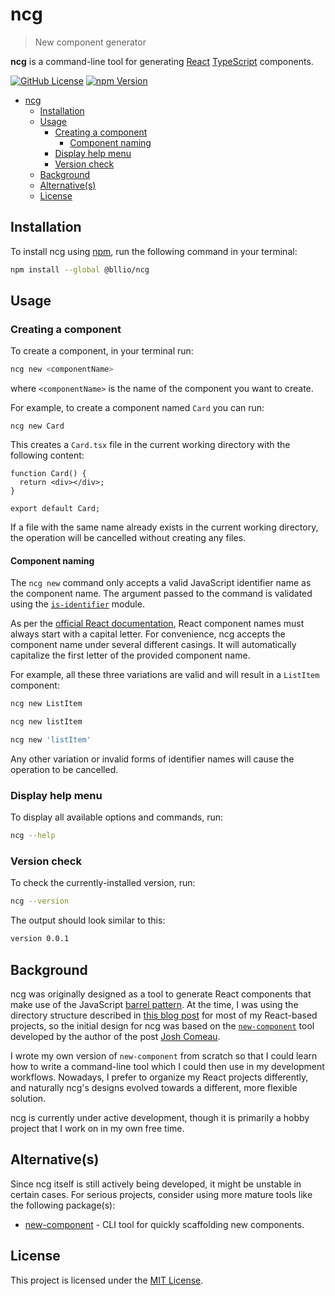 # ncg

> New component generator

**ncg** is a command-line tool for generating [React][react] [TypeScript][typescript] components.

[![GitHub License](https://img.shields.io/github/license/bllio/ncg)](LICENSE)
[![npm Version](https://img.shields.io/npm/v/@bllio/ncg.svg)](https://www.npmjs.com/package/@bllio/ncg)

- [ncg](#ncg)
  - [Installation](#installation)
  - [Usage](#usage)
    - [Creating a component](#creating-a-component)
      - [Component naming](#component-naming)
    - [Display help menu](#display-help-menu)
    - [Version check](#version-check)
  - [Background](#background)
  - [Alternative(s)](#alternatives)
  - [License](#license)

## Installation

To install ncg using [npm][npm], run the following command in your terminal:

```sh
npm install --global @bllio/ncg
```

## Usage

### Creating a component

To create a component, in your terminal run:

```sh
ncg new <componentName>
```

where `<componentName>` is the name of the component you want to create.

For example, to create a component named `Card` you can run:

```
ncg new Card
```

This creates a `Card.tsx` file in the current working directory with the following content:

```tsx
function Card() {
  return <div></div>;
}

export default Card;
```

If a file with the same name already exists in the current working directory, the operation will be cancelled without creating any files.

#### Component naming

The `ncg new` command only accepts a valid JavaScript identifier name as the component name. The argument passed to the command is validated using the [`is-identifier`][is-identifier] module.

As per the [official React documentation][react-component-casing], React component names must always start with a capital letter. For convenience, ncg accepts the component name under several different casings. It will automatically capitalize the first letter of the provided component name.

For example, all these three variations are valid and will result in a `ListItem` component:

```sh
ncg new ListItem

ncg new listItem

ncg new 'listItem'
```

Any other variation or invalid forms of identifier names will cause the operation to be cancelled.

### Display help menu

To display all available options and commands, run:

```sh
ncg --help
```

### Version check

To check the currently-installed version, run:

```sh
ncg --version
```

The output should look similar to this:

```sh
version 0.0.1
```

## Background

ncg was originally designed as a tool to generate React components that make use of the JavaScript [barrel pattern][barrel]. At the time, I was using the directory structure described in [this blog post][directory-structure-post] for most of my React-based projects, so the initial design for ncg was based on the [`new-component`][new-component] tool developed by the author of the post [Josh Comeau][joshwcomeau].

I wrote my own version of `new-component` from scratch so that I could learn how to write a command-line tool which I could then use in my development workflows. Nowadays, I prefer to organize my React projects differently, and naturally ncg's designs evolved towards a different, more flexible solution.

ncg is currently under active development, though it is primarily a hobby project that I work on in my own free time.

## Alternative(s)

Since ncg itself is still actively being developed, it might be unstable in certain cases. For serious projects, consider using more mature tools like the following package(s):

- [new-component][new-component] - CLI tool for quickly scaffolding new components.

## License

This project is licensed under the [MIT License](LICENSE).

<!-- URLs -->

[react]: https://react.dev/
[typescript]: https://www.typescriptlang.org/
[is-identifier]: https://github.com/sindresorhus/is-identifier
[react-component-casing]: https://react.dev/learn#:~:text=React%20component%20names%20must%20always%20start%20with%20a%20capital%20letter
[directory-structure-post]: https://www.joshwcomeau.com/react/file-structure/
[barrel]: https://basarat.gitbook.io/typescript/main-1/barrel
[new-component]: https://github.com/joshwcomeau/new-component
[joshwcomeau]: https://github.com/joshwcomeau
[generate-react-cli]: https://github.com/arminbro/generate-react-cli
[npm]: https://docs.npmjs.com/cli/commands/npm
